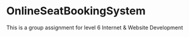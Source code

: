 # OnlineSeatBookingSystem
This is a group assignment for level 6 Internet &amp; Website Development
